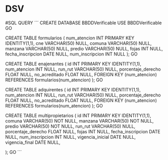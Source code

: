 # DSV


#SQL QUERY
´´´
CREATE DATABASE BBDDVerificable
USE BBDDVerificable
GO

CREATE TABLE formularios (
   num_atencion INT PRIMARY KEY IDENTITY(1,1),
   cne VARCHAR(50) NULL,
   comuna VARCHAR(50) NULL,
   manzana VARCHAR(50) NULL,
   predio VARCHAR(50) NULL,
   fojas INT NULL,
   fecha_inscripcion DATE NULL,
   num_inscripcion INT NULL
);
GO

CREATE TABLE enajenantes (
   id INT PRIMARY KEY IDENTITY(1,1),
   num_atencion INT NULL,
   run_rut VARCHAR(50) NULL,
   porcentaje_derecho FLOAT NULL,
   no_acreditado FLOAT NULL,
   FOREIGN KEY (num_atencion) REFERENCES formularios(num_atencion)
);
GO

CREATE TABLE adquirentes (
   id INT PRIMARY KEY IDENTITY(1,1),
   num_atencion INT NULL,
   run_rut VARCHAR(50) NULL,
   porcentaje_derecho FLOAT NULL,
   no_acreditado FLOAT NULL,
   FOREIGN KEY (num_atencion) REFERENCES formularios(num_atencion)
);
GO
 
CREATE TABLE multipropietarios (
   id INT PRIMARY KEY IDENTITY(1,1),
   comuna VARCHAR(50) NOT NULL,
   manzana VARCHAR(50) NOT NULL,
   predio VARCHAR(50) NOT NULL,
   run_rut VARCHAR(50) NULL,
   porcentaje_derecho FLOAT NULL,
   fojas INT NULL,
   fecha_inscripcion DATE NULL,
   num_inscripcion INT NULL,
   vigencia_inicial DATE NULL,
   vigencia_final DATE NULL,

);
GO
´´´

